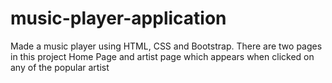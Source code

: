 # music-player-application
Made a music player using HTML, CSS and Bootstrap.
There are two pages in this project Home Page and artist page which appears when clicked on any of the popular artist

